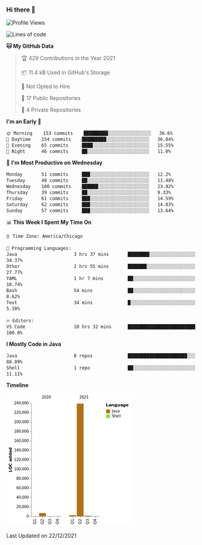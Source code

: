 ### Hi there 👋


<!--START_SECTION:waka-->
![Profile Views](http://img.shields.io/badge/Profile%20Views-0-blue)

![Lines of code](https://img.shields.io/badge/From%20Hello%20World%20I%27ve%20Written-249%20Thousand%20lines%20of%20code-blue)

**🐱 My GitHub Data** 

> 🏆 429 Contributions in the Year 2021
 > 
> 📦 11.4 kB Used in GitHub's Storage 
 > 
> 🚫 Not Opted to Hire
 > 
> 📜 17 Public Repositories 
 > 
> 🔑 4 Private Repositories  
 > 
**I'm an Early 🐤** 

```text
🌞 Morning    153 commits    █████████░░░░░░░░░░░░░░░░   36.6% 
🌆 Daytime    154 commits    █████████░░░░░░░░░░░░░░░░   36.84% 
🌃 Evening    65 commits     ████░░░░░░░░░░░░░░░░░░░░░   15.55% 
🌙 Night      46 commits     ██░░░░░░░░░░░░░░░░░░░░░░░   11.0%

```
📅 **I'm Most Productive on Wednesday** 

```text
Monday       51 commits     ███░░░░░░░░░░░░░░░░░░░░░░   12.2% 
Tuesday      48 commits     ██░░░░░░░░░░░░░░░░░░░░░░░   11.48% 
Wednesday    100 commits    ██████░░░░░░░░░░░░░░░░░░░   23.92% 
Thursday     39 commits     ██░░░░░░░░░░░░░░░░░░░░░░░   9.33% 
Friday       61 commits     ███░░░░░░░░░░░░░░░░░░░░░░   14.59% 
Saturday     62 commits     ███░░░░░░░░░░░░░░░░░░░░░░   14.83% 
Sunday       57 commits     ███░░░░░░░░░░░░░░░░░░░░░░   13.64%

```


📊 **This Week I Spent My Time On** 

```text
⌚︎ Time Zone: America/Chicago

💬 Programming Languages: 
Java                     3 hrs 37 mins       ████████░░░░░░░░░░░░░░░░░   34.37% 
Other                    2 hrs 55 mins       ███████░░░░░░░░░░░░░░░░░░   27.77% 
YAML                     1 hr 7 mins         ██░░░░░░░░░░░░░░░░░░░░░░░   10.74% 
Bash                     54 mins             ██░░░░░░░░░░░░░░░░░░░░░░░   8.62% 
Text                     34 mins             █░░░░░░░░░░░░░░░░░░░░░░░░   5.38%

🔥 Editors: 
VS Code                  10 hrs 32 mins      █████████████████████████   100.0%

```

**I Mostly Code in Java** 

```text
Java                     8 repos             ██████████████████████░░░   88.89% 
Shell                    1 repo              ██░░░░░░░░░░░░░░░░░░░░░░░   11.11%

```


**Timeline**

![Chart not found](https://raw.githubusercontent.com/powercasgamer/powercasgamer/master/charts/bar_graph.png) 


 Last Updated on 22/12/2021
<!--END_SECTION:waka-->
